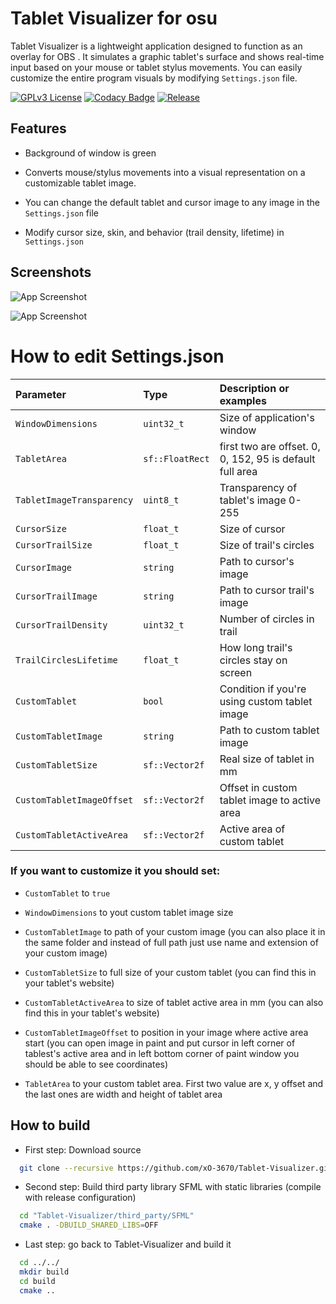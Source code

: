 
# Tablet Visualizer for osu

Tablet Visualizer is a lightweight application designed to function as an overlay for OBS . It simulates a graphic tablet's surface and shows real-time input based on your mouse or tablet stylus movements. You can easily customize the entire program visuals by modifying `Settings.json` file.







[![GPLv3 License](https://img.shields.io/badge/License-GPL%20v3-yellow.svg)](https://choosealicense.com/licenses/gpl-3.0/)
[![Codacy Badge](https://app.codacy.com/project/badge/Grade/55a8b6fbec384a7c974e34ee04daf00d)](https://app.codacy.com/gh/xO-3670/Tablet-Visualizer/dashboard?utm_source=gh&utm_medium=referral&utm_content=&utm_campaign=Badge_grade)
[![Release](https://img.shields.io/github/v/release/xO-3670/Tablet-Visualizer)](https://github.com/xO-3670/Tablet-Visualizer/releases/tag/1.0)


## Features

- Background of window is green

- Converts mouse/stylus movements into a visual representation on a customizable tablet image.

- You can change the default tablet and cursor image to any image in the `Settings.json` file

- Modify cursor size, skin, and behavior (trail density, lifetime) in `Settings.json`
## Screenshots

![App Screenshot](https://cdn.discordapp.com/attachments/1293699765548351568/1293699779280371804/image.png?ex=6708534f&is=670701cf&hm=0c72e1dae38f6af2aa2bb4d3fc076343c4e6bccb027a5fa131afb4ae10e0e76d&)

![App Screenshot](https://cdn.discordapp.com/attachments/1293699765548351568/1293702268012728435/Screenshot_2024-10-10_00-31-44.png?ex=670855a0&is=67070420&hm=7a3efecf6b1d46d62aab162e0de71c14316dc7bd277eab285fac90f1b149da95&)

# How to edit Settings.json

| Parameter | Type          | Description or examples                                                    |
| :------------------------ | :-------------- | :------------------------------------------------------- |
| `WindowDimensions`        | `uint32_t`      | Size of application's window                             |
| `TabletArea`              | `sf::FloatRect` | first two are offset. 0, 0, 152, 95 is default full area |
| `TabletImageTransparency` | `uint8_t`       | Transparency of tablet's image  0-255                    |
| `CursorSize`              | `float_t`       | Size of cursor                                           |
| `CursorTrailSize`         | `float_t`       | Size of trail's circles                                  |
| `CursorImage`             | `string`        | Path to cursor's image                                   |
| `CursorTrailImage`        | `string`        | Path to cursor trail's image                             |
| `CursorTrailDensity`      | `uint32_t`      | Number of circles in trail                               |
| `TrailCirclesLifetime`    | `float_t`       | How long trail's circles stay on screen                  |
| `CustomTablet`            | `bool`          | Condition if you're using custom tablet image            |
| `CustomTabletImage`       | `string`        | Path to custom tablet image                              |
| `CustomTabletSize`        |`sf::Vector2f`   | Real size of tablet in mm                                |
| `CustomTabletImageOffset` |`sf::Vector2f`   | Offset in custom tablet image to active area             |
| `CustomTabletActiveArea`  |`sf::Vector2f`   | Active area of custom tablet                             |

### If you want to customize it you should set:

- `CustomTablet` to `true`

- `WindowDimensions` to yout custom tablet image size

- `CustomTabletImage` to path of your custom image (you can also place it in the same folder and instead of full path just use name and extension of your custom image)

- `CustomTabletSize` to full size of your custom tablet (you can find this in your tablet's website)

- `CustomTabletActiveArea` to size of tablet active area in mm (you can also find this in your tablet's website)

- `CustomTabletImageOffset` to position in your image where active area start (you can open image in paint and put cursor in left corner of tablest's active area and in left bottom corner of paint window you should be able to see coordinates)

- `TabletArea` to your custom tablet area. First two value are x, y offset and the last ones are width and height of tablet area


## How to build

- First step: Download source
```bash
  git clone --recursive https://github.com/xO-3670/Tablet-Visualizer.git
```

- Second step: Build third party library SFML with static libraries (compile with release configuration)
```bash
  cd "Tablet-Visualizer/third_party/SFML" 
  cmake . -DBUILD_SHARED_LIBS=OFF
```

- Last step: go back to Tablet-Visualizer and build it
```bash
  cd ../../
  mkdir build
  cd build
  cmake ..
```
